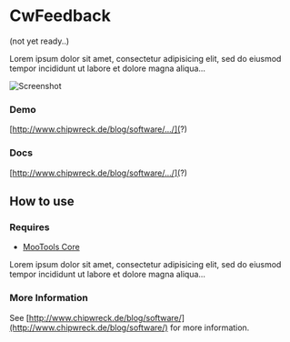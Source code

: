 CwFeedback
===========

(not yet ready..)

Lorem ipsum dolor sit amet, consectetur adipisicing elit, sed do eiusmod tempor incididunt ut labore et dolore magna aliqua...

![Screenshot](http://www.chipwreck.de/blog/wp-content/themes/chipwreck/images/too_cool.png)

### Demo

[http://www.chipwreck.de/blog/software/.../](?)

### Docs
[http://www.chipwreck.de/blog/software/.../](?)

How to use
----------

### Requires

* [MooTools Core](http://mootools.net/core)

Lorem ipsum dolor sit amet, consectetur adipisicing elit, sed do eiusmod tempor incididunt ut labore et dolore magna aliqua...
	
### More Information

See [http://www.chipwreck.de/blog/software/](http://www.chipwreck.de/blog/software/) for more information.
	